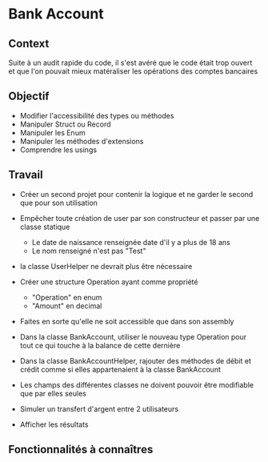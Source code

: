 # Bank Account

## Context
Suite à un audit rapide du code, il s'est avéré que le code était trop ouvert et que l'on pouvait mieux matéraliser les opérations des comptes bancaires

## Objectif
- Modifier l'accessibilité des types ou méthodes
- Manipuler Struct ou Record
- Manipuler les Enum
- Manipuler les méthodes d'extensions
- Comprendre les usings

## Travail
- Créer un second projet pour contenir la logique et ne garder le second que pour son utilisation  

- Empêcher toute création de user par son constructeur et passer par une classe statique
    - Le date de naissance renseignée date d'il y a plus de 18 ans
    - Le nom renseigné n'est pas "Test"
- la classe UserHelper ne devrait plus être nécessaire

- Créer une structure Operation ayant comme propriété
    - "Operation" en enum
    - "Amount" en decimal
- Faites en sorte qu'elle ne soit accessible que dans son assembly

- Dans la classe BankAccount, utiliser le nouveau type Operation pour tout ce qui touche à la balance de cette dernière

- Dans la classe BankAccountHelper, rajouter des méthodes de débit et crédit comme si elles appartenaient à la classe BankAccount

- Les champs des différentes classes ne doivent pouvoir être modifiable que par elles seules

- Simuler un transfert d'argent entre 2 utilisateurs
- Afficher les résultats


## Fonctionnalités à connaîtres